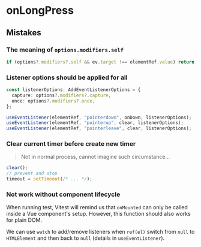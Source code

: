 # onLongPress

## Mistakes

### The meaning of `options.modifiers.self`

```ts
if (options?.modifiers?.self && ev.target !== elementRef.value) return;
```

### Listener options should be applied for all

```ts
const listenerOptions: AddEventListenerOptions = {
  capture: options?.modifiers?.capture,
  once: options?.modifiers?.once,
};

useEventListener(elementRef, "pointerdown", onDown, listenerOptions);
useEventListener(elementRef, "pointerup", clear, listenerOptions);
useEventListener(elementRef, "pointerleave", clear, listenerOptions);
```

### Clear current timer before create new timer

> Not in normal process, cannot imagine such circumstance...

```ts
clear();
// prevent and stop
timeout = setTimeout(/* ... */);
```

### Not work without component lifecycle

When running test, Vitest will remind us that `onMounted` can only be called inside a Vue component's setup. However, this function should also works for plain DOM.

We can use `watch` to add/remove listeners when `ref(el)` switch from `null` to `HTMLElement` and then back to `null` (details in `useEventListener`).
